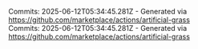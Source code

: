 Commits: 2025-06-12T05:34:45.281Z - Generated via https://github.com/marketplace/actions/artificial-grass
<br>
Commits: 2025-06-12T05:34:45.281Z - Generated via https://github.com/marketplace/actions/artificial-grass
<br>
